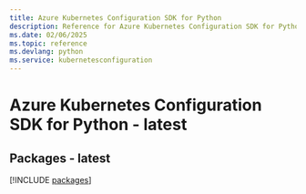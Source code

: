 ```yaml
---
title: Azure Kubernetes Configuration SDK for Python
description: Reference for Azure Kubernetes Configuration SDK for Python
ms.date: 02/06/2025
ms.topic: reference
ms.devlang: python
ms.service: kubernetesconfiguration
---
```

# Azure Kubernetes Configuration SDK for Python - latest
## Packages - latest
[!INCLUDE [packages](kubernetes-configuration-index.md)]